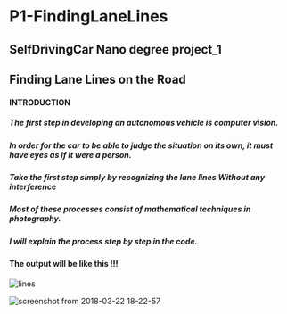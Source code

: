 # P1-FindingLaneLines
## SelfDrivingCar Nano degree project_1 

## Finding Lane Lines on the Road

#### INTRODUCTION
##### The first step in developing an autonomous vehicle is computer vision.
##### In order for the car to be able to judge the situation on its own, it must have eyes as if it were a person.
##### Take the first step simply by recognizing the lane lines Without any interference
##### Most of these processes consist of mathematical techniques in photography. 
##### I will explain the process step by step in the code.

#### The output will be like this !!!

![lines](https://user-images.githubusercontent.com/35591154/37760517-45aeb094-2dfa-11e8-82e4-78814810b093.png)


![screenshot from 2018-03-22 18-22-57](https://user-images.githubusercontent.com/35591154/37762030-a31cb858-2dfe-11e8-8a66-ce1168f14fd0.png)


